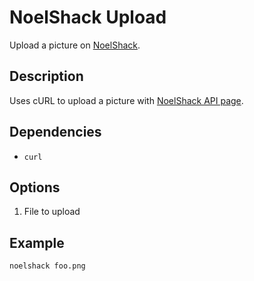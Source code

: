 NoelShack Upload
================

Upload a picture on [NoelShack](http://www.noelshack.com/).

Description
-----------

Uses cURL to upload a picture with [NoelShack API page](http://www.noelshack.com/api.php).

Dependencies
------------

- `curl`

Options
-------

1. File to upload

Example
-------

```sh
noelshack foo.png
```
